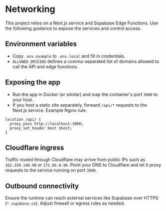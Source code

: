 # Networking

This project relies on a Next.js service and Supabase Edge Functions. Use the following guidance to expose the services and control access.

## Environment variables
- Copy `.env.example` to `.env.local` and fill in credentials.
- `ALLOWED_ORIGINS` defines a comma-separated list of domains allowed to call the API and edge functions.

## Exposing the app
- Run the app in Docker (or similar) and map the container's port `3000` to your host.
- If you host a static site separately, forward `/api/*` requests to the Next.js service. Example Nginx rule:

```nginx
location /api/ {
  proxy_pass http://localhost:3000;
  proxy_set_header Host $host;
}
```

## Cloudflare ingress
Traffic routed through Cloudflare may arrive from public IPs such as `162.159.140.98` or `172.66.0.96`. Point your DNS to Cloudflare and let it proxy requests to the service running on port `3000`.

## Outbound connectivity
Ensure the runtime can reach external services like Supabase over HTTPS (`*.supabase.co`). Adjust firewall or egress rules as needed.
